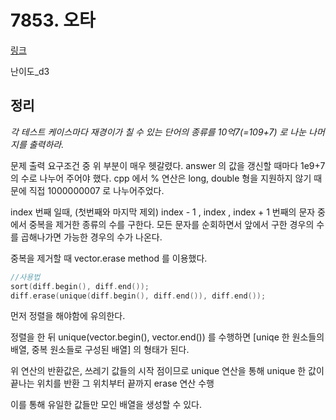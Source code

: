 # 7853. 오타

[링크](https://swexpertacademy.com/main/code/problem/problemDetail.do?contestProbId=AWttUKkq5hQDFASy&categoryId=AWttUKkq5hQDFASy&categoryType=CODE)

난이도\_d3

## 정리

_각 테스트 케이스마다 재경이가 칠 수 있는 단어의 종류를 10억7(=109+7) 로 나눈 나머지를 출력하라._

문제 출력 요구조건 중 위 부분이 매우 헷갈렸다.
answer 의 값을 갱신할 때마다 1e9+7 의 수로 나누어 주어야 했다.
cpp 에서 % 연산은 long, double 형을 지원하지 않기 때문에 직접 1000000007 로 나누어주었다.

index 번째 일때, (첫번째와 마지막 제외) index - 1 , index , index + 1 번째의 문자 중에서 중복을 제거한 종류의 수를 구한다.
모든 문자를 순회하면서 앞에서 구한 경우의 수를 곱해나가면 가능한 경우의 수가 나온다.

중복을 제거할 때 vector.erase method 를 이용했다.

```cpp
//사용법
sort(diff.begin(), diff.end());
diff.erase(unique(diff.begin(), diff.end()), diff.end());
```
먼저 정렬을 해야함에 유의한다.

정렬을 한 뒤 unique(vector.begin(), vector.end()) 를 수행하면
[uniqe 한 원소들의 배열, 중복 원소들로 구성된 배열] 의 형태가 된다.

위 연산의 반환값은, 쓰레기 값들의 시작 점이므로
unique 연산을 통해 unique 한 값이 끝나는 위치를 반환
그 위치부터 끝까지 erase 연산 수행

이를 통해 유일한 값들만 모인 배열을 생성할 수 있다.
